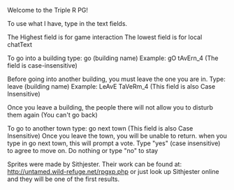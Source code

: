 Welcome to the Triple R PG!

To use what I have, type in the text fields.

The Highest field is for game interaction
The lowest field is for local chatText

To go into a building type: go (building name)
Example: gO tAvErn_4
(The field is case-insensitive)

Before going into another building, you must leave the one you are in. Type: leave (building name)
Example: LeAvE TaVeRm_4
(This field is also Case Insensitive)

Once you leave a building, the people there will not allow you to disturb them again (You can't go back)

To go to another town type: go next town
(This field is also Case Insensitive)
Once you leave the town, you will be unable to return.
when you type in go next town, this will prompt a vote. Type "yes" (case insensitive) to agree to move on. Do nothing or type "no" to stay

Sprites were made by Sithjester. Their work can be found at: http://untamed.wild-refuge.net/rpgxp.php
or just look up Sithjester online and they will be one of the first results. 
